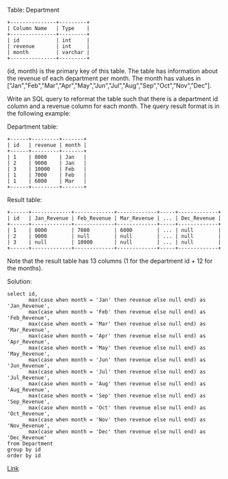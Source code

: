 Table: Department
```
+---------------+---------+
| Column Name   | Type    |
+---------------+---------+
| id            | int     |
| revenue       | int     |
| month         | varchar |
+---------------+---------+
```
(id, month) is the primary key of this table.
The table has information about the revenue of each department per month.
The month has values in ["Jan","Feb","Mar","Apr","May","Jun","Jul","Aug","Sep","Oct","Nov","Dec"].

Write an SQL query to reformat the table such that there is a department id column and a revenue column for each month.
The query result format is in the following example:

Department table:
```
+------+---------+-------+
| id   | revenue | month |
+------+---------+-------+
| 1    | 8000    | Jan   |
| 2    | 9000    | Jan   |
| 3    | 10000   | Feb   |
| 1    | 7000    | Feb   |
| 1    | 6000    | Mar   |
+------+---------+-------+
```
Result table:
```
+------+-------------+-------------+-------------+-----+-------------+
| id   | Jan_Revenue | Feb_Revenue | Mar_Revenue | ... | Dec_Revenue |
+------+-------------+-------------+-------------+-----+-------------+
| 1    | 8000        | 7000        | 6000        | ... | null        |
| 2    | 9000        | null        | null        | ... | null        |
| 3    | null        | 10000       | null        | ... | null        |
+------+-------------+-------------+-------------+-----+-------------+
```
Note that the result table has 13 columns (1 for the department id + 12 for the months).

Solution:
```
select id,
       max(case when month = 'Jan' then revenue else null end) as 'Jan_Revenue',
       max(case when month = 'Feb' then revenue else null end) as 'Feb_Revenue',
       max(case when month = 'Mar' then revenue else null end) as 'Mar_Revenue',
       max(case when month = 'Apr' then revenue else null end) as 'Apr_Revenue',
       max(case when month = 'May' then revenue else null end) as 'May_Revenue',
       max(case when month = 'Jun' then revenue else null end) as 'Jun_Revenue',
       max(case when month = 'Jul' then revenue else null end) as 'Jul_Revenue',
       max(case when month = 'Aug' then revenue else null end) as 'Aug_Revenue',
       max(case when month = 'Sep' then revenue else null end) as 'Sep_Revenue',
       max(case when month = 'Oct' then revenue else null end) as 'Oct_Revenue',
       max(case when month = 'Nov' then revenue else null end) as 'Nov_Revenue',
       max(case when month = 'Dec' then revenue else null end) as 'Dec_Revenue'
from Department
group by id
order by id
```
[Link](https://leetcode.com/problems/reformat-department-table/)
